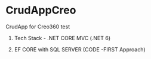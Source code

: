 # CrudAppCreo
CrudApp for Creo360 test

1. Tech Stack - .NET CORE MVC (.NET 6)

2. EF CORE with SQL SERVER (CODE -FIRST Approach)




